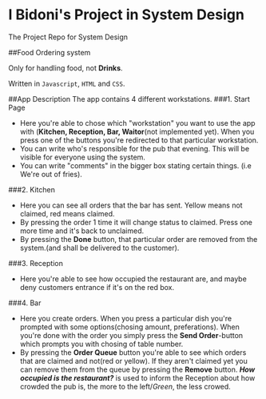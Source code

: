 # I Bidoni's Project in System Design
The Project Repo for System Design

##Food Ordering system

Only for handling food, not **Drinks**.

Written in `Javascript`, `HTML` and `CSS`.


##App Description
The app contains 4 different workstations.
###1. Start Page
- Here you're able to chose which "workstation" you want to use the app with (**Kitchen, Reception, Bar, Waitor**(not implemented yet). When you press one of the buttons you're redirected to that particular workstation.
- You can write who's responsible for the pub that evening. This will be visible for everyone using the system.
- You can write "comments" in the bigger box stating certain things. (i.e We're out of fries).

###2. Kitchen
- Here you can see all orders that the bar has sent. Yellow means not claimed, red means claimed.
- By pressing the order 1 time it will change status to claimed. Press one more time and it's back to unclaimed.
- By pressing the **Done** button, that particular order are removed from the system.(and shall be delivered to the customer).

###3. Reception
- Here you're able to see how occupied the restaurant are, and maybe deny customers entrance if it's on the red box.


###4. Bar
- Here you create orders. When you press a particular dish you're prompted with some options(chosing amount, preferations). When you're done with the order you simply press the **Send Order**-button which prompts you with chosing of table number.
- By pressing the **Order Queue** button you're able to see which orders that are claimed and not(red or yellow). If they aren't claimed yet you can remove them from the queue by pressing the **Remove** button. ***How occupied is the restaurant?*** is used to inform the Reception about how crowded the pub is, the more to the left/*Green*, the less crowed.  
